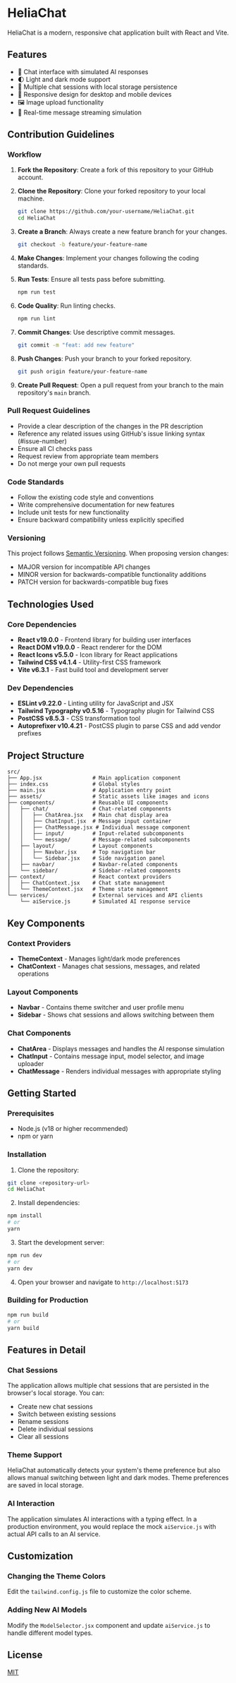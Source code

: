 # HeliaChat

HeliaChat is a modern, responsive chat application built with React and Vite.

## Features

- 💬 Chat interface with simulated AI responses
- 🌓 Light and dark mode support
- 📁 Multiple chat sessions with local storage persistence
- 📱 Responsive design for desktop and mobile devices
- 🖼️ Image upload functionality
- 🔄 Real-time message streaming simulation

## Contribution Guidelines

### Workflow

1. **Fork the Repository**: Create a fork of this repository to your GitHub account.

2. **Clone the Repository**: Clone your forked repository to your local machine.

   ```bash
   git clone https://github.com/your-username/HeliaChat.git
   cd HeliaChat
   ```

3. **Create a Branch**: Always create a new feature branch for your changes.

   ```bash
   git checkout -b feature/your-feature-name
   ```

4. **Make Changes**: Implement your changes following the coding standards.

5. **Run Tests**: Ensure all tests pass before submitting.

   ```bash
   npm run test
   ```

6. **Code Quality**: Run linting checks.

   ```bash
   npm run lint
   ```

7. **Commit Changes**: Use descriptive commit messages.

   ```bash
   git commit -m "feat: add new feature"
   ```

8. **Push Changes**: Push your branch to your forked repository.

   ```bash
   git push origin feature/your-feature-name
   ```

9. **Create Pull Request**: Open a pull request from your branch to the main repository's `main` branch.

### Pull Request Guidelines

- Provide a clear description of the changes in the PR description
- Reference any related issues using GitHub's issue linking syntax (#issue-number)
- Ensure all CI checks pass
- Request review from appropriate team members
- Do not merge your own pull requests

### Code Standards

- Follow the existing code style and conventions
- Write comprehensive documentation for new features
- Include unit tests for new functionality
- Ensure backward compatibility unless explicitly specified

### Versioning

This project follows [Semantic Versioning](https://semver.org/). When proposing version changes:

- MAJOR version for incompatible API changes
- MINOR version for backwards-compatible functionality additions
- PATCH version for backwards-compatible bug fixes

## Technologies Used

### Core Dependencies

- **React v19.0.0** - Frontend library for building user interfaces
- **React DOM v19.0.0** - React renderer for the DOM
- **React Icons v5.5.0** - Icon library for React applications
- **Tailwind CSS v4.1.4** - Utility-first CSS framework
- **Vite v6.3.1** - Fast build tool and development server

### Dev Dependencies

- **ESLint v9.22.0** - Linting utility for JavaScript and JSX
- **Tailwind Typography v0.5.16** - Typography plugin for Tailwind CSS
- **PostCSS v8.5.3** - CSS transformation tool
- **Autoprefixer v10.4.21** - PostCSS plugin to parse CSS and add vendor prefixes

## Project Structure

```
src/
├── App.jsx                # Main application component
├── index.css              # Global styles
├── main.jsx               # Application entry point
├── assets/                # Static assets like images and icons
├── components/            # Reusable UI components
│   ├── chat/              # Chat-related components
│   │   ├── ChatArea.jsx   # Main chat display area
│   │   ├── ChatInput.jsx  # Message input container
│   │   ├── ChatMessage.jsx # Individual message component
│   │   ├── input/         # Input-related subcomponents
│   │   └── message/       # Message-related subcomponents
│   ├── layout/            # Layout components
│   │   ├── Navbar.jsx     # Top navigation bar
│   │   └── Sidebar.jsx    # Side navigation panel
│   ├── navbar/            # Navbar-related components
│   └── sidebar/           # Sidebar-related components
├── context/               # React context providers
│   ├── ChatContext.jsx    # Chat state management
│   └── ThemeContext.jsx   # Theme state management
└── services/              # External services and API clients
    └── aiService.js       # Simulated AI response service
```

## Key Components

### Context Providers

- **ThemeContext** - Manages light/dark mode preferences
- **ChatContext** - Manages chat sessions, messages, and related operations

### Layout Components

- **Navbar** - Contains theme switcher and user profile menu
- **Sidebar** - Shows chat sessions and allows switching between them

### Chat Components

- **ChatArea** - Displays messages and handles the AI response simulation
- **ChatInput** - Contains message input, model selector, and image uploader
- **ChatMessage** - Renders individual messages with appropriate styling

## Getting Started

### Prerequisites

- Node.js (v18 or higher recommended)
- npm or yarn

### Installation

1. Clone the repository:

```bash
git clone <repository-url>
cd HeliaChat
```

2. Install dependencies:

```bash
npm install
# or
yarn
```

3. Start the development server:

```bash
npm run dev
# or
yarn dev
```

4. Open your browser and navigate to `http://localhost:5173`

### Building for Production

```bash
npm run build
# or
yarn build
```

## Features in Detail

### Chat Sessions

The application allows multiple chat sessions that are persisted in the browser's local storage. You can:

- Create new chat sessions
- Switch between existing sessions
- Rename sessions
- Delete individual sessions
- Clear all sessions

### Theme Support

HeliaChat automatically detects your system's theme preference but also allows manual switching between light and dark modes. Theme preferences are saved in local storage.

### AI Interaction

The application simulates AI interactions with a typing effect. In a production environment, you would replace the mock `aiService.js` with actual API calls to an AI service.

## Customization

### Changing the Theme Colors

Edit the `tailwind.config.js` file to customize the color scheme.

### Adding New AI Models

Modify the `ModelSelector.jsx` component and update `aiService.js` to handle different model types.

## License

[MIT](LICENSE)
